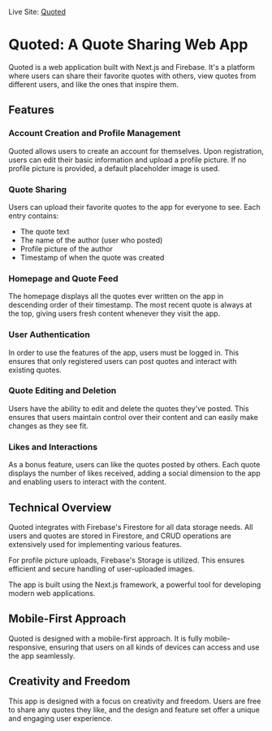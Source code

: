 Live Site: [Quoted](https://creative-shortbread-cb498b.netlify.app/)

# Quoted: A Quote Sharing Web App

Quoted is a web application built with Next.js and Firebase. It's a platform where users can share their favorite quotes with others, view quotes from different users, and like the ones that inspire them.

## Features

### Account Creation and Profile Management

Quoted allows users to create an account for themselves. Upon registration, users can edit their basic information and upload a profile picture. If no profile picture is provided, a default placeholder image is used.

### Quote Sharing

Users can upload their favorite quotes to the app for everyone to see. Each entry contains:
- The quote text
- The name of the author (user who posted)
- Profile picture of the author
- Timestamp of when the quote was created

### Homepage and Quote Feed

The homepage displays all the quotes ever written on the app in descending order of their timestamp. The most recent quote is always at the top, giving users fresh content whenever they visit the app.

### User Authentication

In order to use the features of the app, users must be logged in. This ensures that only registered users can post quotes and interact with existing quotes.

### Quote Editing and Deletion

Users have the ability to edit and delete the quotes they've posted. This ensures that users maintain control over their content and can easily make changes as they see fit.

### Likes and Interactions

As a bonus feature, users can like the quotes posted by others. Each quote displays the number of likes received, adding a social dimension to the app and enabling users to interact with the content.

## Technical Overview

Quoted integrates with Firebase's Firestore for all data storage needs. All users and quotes are stored in Firestore, and CRUD operations are extensively used for implementing various features.

For profile picture uploads, Firebase's Storage is utilized. This ensures efficient and secure handling of user-uploaded images.

The app is built using the Next.js framework, a powerful tool for developing modern web applications.

## Mobile-First Approach

Quoted is designed with a mobile-first approach. It is fully mobile-responsive, ensuring that users on all kinds of devices can access and use the app seamlessly.

## Creativity and Freedom

This app is designed with a focus on creativity and freedom. Users are free to share any quotes they like, and the design and feature set offer a unique and engaging user experience.
